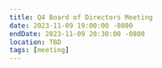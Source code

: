 ```yaml
---
title: Q4 Board of Directors Meeting
date: 2023-11-09 19:00:00 -0800
endDate: 2023-11-09 20:30:00 -0800
location: TBD
tags: [meeting]
---
```

